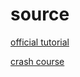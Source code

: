 # source
[official tutorial](https://www.tensorflow.org/tutorials)

[crash course](https://www.youtube.com/watch?v=6g4O5UOH304&t=1763s)